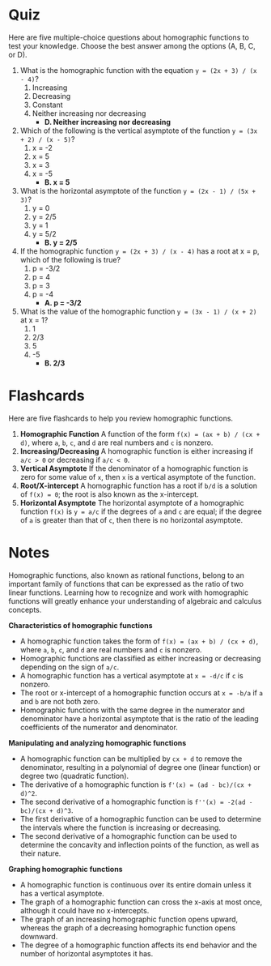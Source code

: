  # Quiz
Here are five multiple-choice questions about homographic functions to test your knowledge. Choose the best answer among the options (A, B, C, or D).

1. What is the homographic function with the equation `y = (2x + 3) / (x - 4)`?
   1. Increasing
   2. Decreasing
   3. Constant
   4. Neither increasing nor decreasing
       * **D. Neither increasing nor decreasing**
2. Which of the following is the vertical asymptote of the function `y = (3x + 2) / (x - 5)`?
   1. x = -2
   2. x = 5
   3. x = 3
   4. x = -5
       * **B. x = 5**
3. What is the horizontal asymptote of the function `y = (2x - 1) / (5x + 3)`?
   1. y = 0
   2. y = 2/5
   3. y = 1
   4. y = 5/2
       * **B. y = 2/5**
4. If the homographic function `y = (2x + 3) / (x - 4)` has a root at x = p, which of the following is true?
   1. p = -3/2
   2. p = 4
   3. p = 3
   4. p = -4
       * **A. p = -3/2**
5. What is the value of the homographic function `y = (3x - 1) / (x + 2)` at x = 1?
   1. 1
   2. 2/3
   3. 5
   4. -5
       * **B. 2/3**

# Flashcards
Here are five flashcards to help you review homographic functions.

1. **Homographic Function**
   A function of the form `f(x) = (ax + b) / (cx + d)`, where `a`, `b`, `c`, and `d` are real numbers and `c` is nonzero.
2. **Increasing/Decreasing**
   A homographic function is either increasing if `a/c > 0` or decreasing if `a/c < 0`.
3. **Vertical Asymptote**
   If the denominator of a homographic function is zero for some value of `x`, then `x` is a vertical asymptote of the function.
4. **Root/X-intercept**
   A homographic function has a root if `b/d` is a solution of `f(x) = 0`; the root is also known as the x-intercept.
5. **Horizontal Asymptote**
   The horizontal asymptote of a homographic function `f(x)` is `y = a/c` if the degrees of `a` and `c` are equal; if the degree of `a` is greater than that of `c`, then there is no horizontal asymptote.

# Notes
Homographic functions, also known as rational functions, belong to an important family of functions that can be expressed as the ratio of two linear functions. Learning how to recognize and work with homographic functions will greatly enhance your understanding of algebraic and calculus concepts.

**Characteristics of homographic functions**

* A homographic function takes the form of `f(x) = (ax + b) / (cx + d)`, where `a`, `b`, `c`, and `d` are real numbers and `c` is nonzero.
* Homographic functions are classified as either increasing or decreasing depending on the sign of `a/c`.
* A homographic function has a vertical asymptote at `x = -d/c` if `c` is nonzero.
* The root or x-intercept of a homographic function occurs at `x = -b/a` if `a` and `b` are not both zero.
* Homographic functions with the same degree in the numerator and denominator have a horizontal asymptote that is the ratio of the leading coefficients of the numerator and denominator.

**Manipulating and analyzing homographic functions**

* A homographic function can be multiplied by `cx + d` to remove the denominator, resulting in a polynomial of degree one (linear function) or degree two (quadratic function).
* The derivative of a homographic function is `f'(x) = (ad - bc)/(cx + d)^2`.
* The second derivative of a homographic function is `f''(x) = -2(ad - bc)/(cx + d)^3`.
* The first derivative of a homographic function can be used to determine the intervals where the function is increasing or decreasing.
* The second derivative of a homographic function can be used to determine the concavity and inflection points of the function, as well as their nature.

**Graphing homographic functions**

* A homographic function is continuous over its entire domain unless it has a vertical asymptote.
* The graph of a homographic function can cross the x-axis at most once, although it could have no x-intercepts.
* The graph of an increasing homographic function opens upward, whereas the graph of a decreasing homographic function opens downward.
* The degree of a homographic function affects its end behavior and the number of horizontal asymptotes it has.